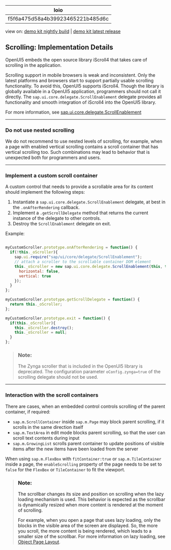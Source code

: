 <!-- loiof5f6a475d58a4b39923465221b485d6c -->

| loio |
| -----|
| f5f6a475d58a4b39923465221b485d6c |

<div id="loio">

view on: [demo kit nightly build](https://openui5nightly.hana.ondemand.com/topic/f5f6a475d58a4b39923465221b485d6c) | [demo kit latest release](https://sdk.openui5.org/topic/f5f6a475d58a4b39923465221b485d6c)</div>

## Scrolling: Implementation Details

OpenUI5 embeds the open source library iScroll4 that takes care of scrolling in the application.

Scrolling support in mobile browsers is weak and inconsistent. Only the latest platforms and browsers start to support partially usable scrolling functionality. To avoid this, OpenUI5 supports iScroll4. Though the library is globally available in a OpenUI5 application, programmers should not call it directly. The `sap.ui.core.delegate.ScrollEnablement` delegate provides all functionality and smooth integration of iScroll4 into the OpenUI5 library.

For more information, see [sap.ui.core.delegate.ScrollEnablement](https://sdk.openui5.org/api/sap.ui.core.delegate.ScrollEnablement) 

***

<a name="loiof5f6a475d58a4b39923465221b485d6c__section_N10028_N10011_N10001"/>

### Do not use nested scrolling

We do not recommend to use nested levels of scrolling, for example, when a page with enabled vertical scrolling contains a scroll container that has vertical scrolling too. Such combinations may lead to behavior that is unexpected both for programmers and users.

***

<a name="loiof5f6a475d58a4b39923465221b485d6c__section_N10035_N10011_N10001"/>

### Implement a custom scroll container

A custom control that needs to provide a scrollable area for its content should implement the following steps:

1.  Instantiate a `sap.ui.core.delegate.ScrollEnablement` delegate, at best in the `.onAfterRendering` callback.
2.  Implement a `.getScrollDelegate` method that returns the current instance of the delegate to other controls.
3.  Destroy the `ScrollEnablement` delegate on exit.

Example:

```js

myCustomScroller.prototype.onAfterRendering = function() {
  if(!this._oScroller){
    sap.ui.require("sap/ui/core/delegate/ScrollEnablement");
    // attach a scroller to the scrollable container DOM element
    this._oScroller = new sap.ui.core.delegate.ScrollEnablement(this, this._scrollContainerId, {
      horizontal: false,
      vertical: true
    });
  }
};

myCustomScroller.prototype.getScrollDelegate = function() {
  return this._oScroller;
};

myCustomScroller.prototype.exit = function() {
  if(this._oScroller){
    this._oScroller.destroy();
    this._oScroller = null;
  }
}; 
```

> ### Note:  
> The Zynga scroller that is included in the OpenUI5 library is deprecated. The configuration parameter `oConfig.zynga=true` of the scrolling delegate should not be used.

***

<a name="loiof5f6a475d58a4b39923465221b485d6c__section_N10078_N10011_N10001"/>

### Interaction with the scroll containers

There are cases, when an embedded control controls scrolling of the parent container, if required:

-   `sap.m.ScrollContainer` inside `sap.m.Page` may block parent scrolling, if it scrolls in the same direction itself
-   `sap.m.TextArea` in edit mode blocks parent scrolling, so that the user can scroll text contents during input
-   `sap.m.GrowingList` scrolls parent container to update positions of visible items after the new items have been loaded from the server

When using `sap.m.FlexBox` with `fitContainer:true` or `sap.m.TileContainer` inside a page, the `enableScrolling` property of the page needs to be set to `false` for the `FlexBox` or `TileContainer` to fit the viewport.

> ### Note:  
> The scrollbar changes its size and position on scrolling when the lazy loading mechanism is used. This behavior is expected as the scrollbar is dynamically resized when more content is rendered at the moment of scrolling.
> 
> For example, when you open a page that uses lazy loading, only the blocks in the visible area of the screen are displayed. So, the more you scroll, the more content is being rendered, which leads to a smaller size of the scrollbar. For more information on lazy loading, see [Object Page Layout](Object_Page_Layout_2e61ab6.md).

